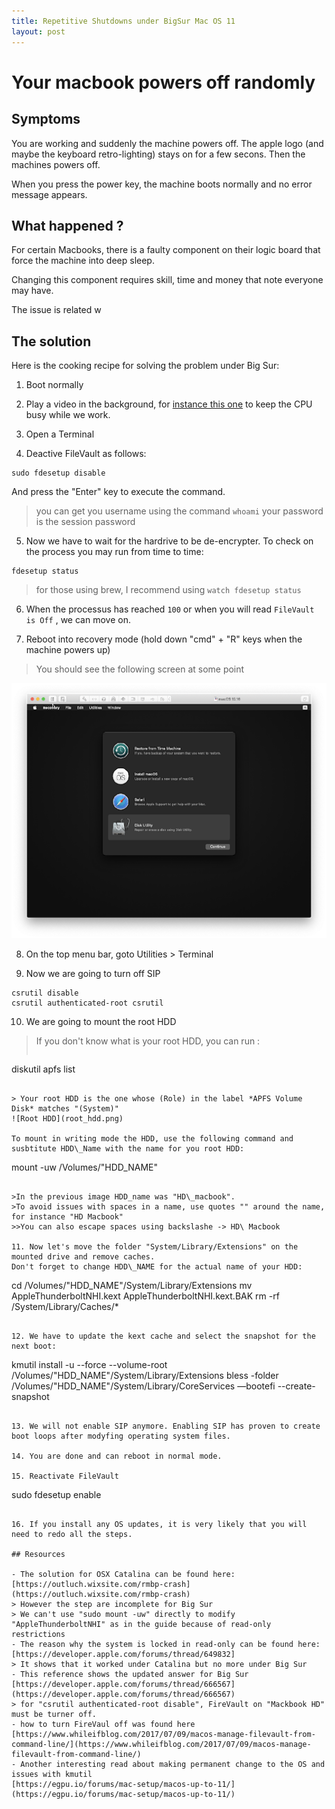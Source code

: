 ```yaml
---
title: Repetitive Shutdowns under BigSur Mac OS 11
layout: post
---
```


# Your macbook powers off randomly

## Symptoms

You are working and suddenly the machine powers off. The apple logo (and maybe the keyboard retro-lighting) stays on for a few secons. Then the machines powers off.

When you press the power key, the machine boots normally and no error message appears.

## What happened ?



For certain Macbooks, there is a faulty component on their logic board that force the machine into deep sleep.

Changing this component requires skill, time and money that note everyone may have.

The issue is related w


## The solution

Here is the cooking recipe for solving the problem under Big Sur:

1. Boot normally

2. Play a video in the background, for [instance this one](https://www.youtube.com/watch?v=GEZhD3J89ZE) to keep the CPU busy while we work.

3. Open a Terminal

4. Deactive FileVault as follows:
```
sudo fdesetup disable
```

And press the "Enter" key to execute the command.

> you can get you username using the command
> `whoami`
> your password is the session password

5. Now we have to wait for the hardrive to be de-encrypter. To check on the process you may run from time to time:

```
fdesetup status
```

> for those using brew, I recommend using `watch fdesetup status`

6. When the processus has reached `100` or when you will read `FileVault is Off` , we can move on.

7. Reboot into recovery mode (hold down "cmd" + "R" keys when the machine powers up)

> You should see the following screen at some point

![Recovery Mode Window](recovery_mode_window.png)

8. On the top menu bar, goto Utilities > Terminal

9. Now we are going to turn off SIP
```
csrutil disable
csrutil authenticated-root csrutil
```

10. We are going to mount the root HDD

> If you don't know what is your root HDD, you can run :
> ```
diskutil apfs list
```

> Your root HDD is the one whose (Role) in the label *APFS Volume Disk* matches "(System)"
![Root HDD](root_hdd.png)

To mount in writing mode the HDD, use the following command and susbtitute HDD\_Name with the name for you root HDD:
```
mount -uw /Volumes/"HDD_NAME"
```

>In the previous image HDD_name was "HD\_macbook".
>To avoid issues with spaces in a name, use quotes "" around the name, for instance "HD Macbook"
>>You can also escape spaces using backslashe -> HD\ Macbook

11. Now let's move the folder "System/Library/Extensions" on the mounted drive and remove caches.
Don't forget to change HDD\_NAME for the actual name of your HDD:

```
cd /Volumes/"HDD_NAME"/System/Library/Extensions
mv AppleThunderboltNHI.kext AppleThunderboltNHI.kext.BAK
rm -rf /System/Library/Caches/*

```

12. We have to update the kext cache and select the snapshot for the next boot:
```
kmutil install -u --force --volume-root /Volumes/"HDD_NAME"/System/Library/Extensions
bless -folder /Volumes/"HDD_NAME"/System/Library/CoreServices —bootefi --create-snapshot
```

13. We will not enable SIP anymore. Enabling SIP has proven to create boot loops after modyfing operating system files.

14. You are done and can reboot in normal mode.

15. Reactivate FileVault
```
sudo fdesetup enable
```

16. If you install any OS updates, it is very likely that you will need to redo all the steps.

## Resources

- The solution for OSX Catalina can be found here:
[https://outluch.wixsite.com/rmbp-crash](https://outluch.wixsite.com/rmbp-crash)
> However the step are incomplete for Big Sur
> We can't use "sudo mount -uw" directly to modify "AppleThunderboltNHI" as in the guide because of read-only restrictions
- The reason why the system is locked in read-only can be found here:
[https://developer.apple.com/forums/thread/649832]
> It shows that it worked under Catalina but no more under Big Sur
- This reference shows the updated answer for Big Sur
[https://developer.apple.com/forums/thread/666567](https://developer.apple.com/forums/thread/666567)
> for "csrutil authenticated-root disable", FireVault on "Mackbook HD" must be turner off.
- how to turn FireVaul off was found here
[https://www.whileifblog.com/2017/07/09/macos-manage-filevault-from-command-line/](https://www.whileifblog.com/2017/07/09/macos-manage-filevault-from-command-line/)
- Another interesting read about making permanent change to the OS and issues with kmutil
[https://egpu.io/forums/mac-setup/macos-up-to-11/](https://egpu.io/forums/mac-setup/macos-up-to-11/)